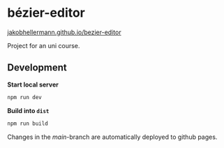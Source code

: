 # bézier-editor

[jakobhellermann.github.io/bezier-editor](https://jakobhellermann.github.io/bezier-editor)

Project for an uni course.

## Development

**Start local server**
```sh
npm run dev
```

**Build into `dist`**
```sh
npm run build
```

Changes in the _main_-branch are automatically deployed to github pages.
